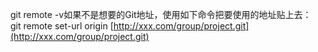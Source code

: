 git remote -v如果不是想要的Git地址，使用如下命令把要使用的地址贴上去：<br />git remote set-url origin [http://xxx.com/group/project.git](http://xxx.com/group/project.git)
